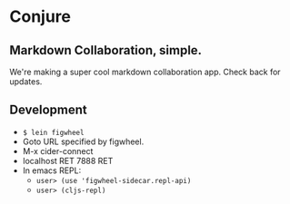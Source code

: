 # Conjure
## Markdown Collaboration, simple.

We're making a super cool markdown collaboration app. Check back for updates.

## Development

* `$ lein figwheel`
* Goto URL specified by figwheel.
* M-x cider-connect
* localhost RET 7888 RET
* In emacs REPL:
  * `user> (use 'figwheel-sidecar.repl-api)`
  * `user> (cljs-repl)`
